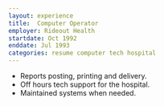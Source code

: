 ```yaml
---
layout: experience
title:  Computer Operator
employer: Rideout Health
startdate: Oct 1992
enddate: Jul 1993
categories: resume computer tech hospital
---
```



  - Reports posting, printing and delivery. 
  - Off hours tech support for the hospital. 
  - Maintained systems when needed.